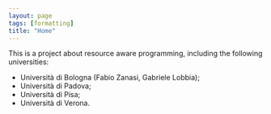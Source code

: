 ```yaml
---
layout: page
tags: [formatting]
title: "Home"
---
```


This is a project about resource aware programming, including the following universities:
- Università di Bologna (Fabio Zanasi, Gabriele Lobbia);
- Università di Padova;
- Università di Pisa;
- Università di Verona.

